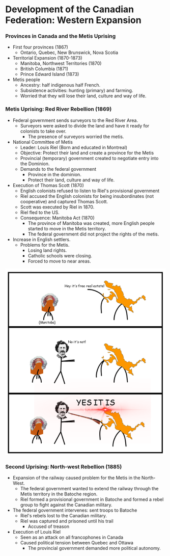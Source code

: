 # Development of the Canadian Federation: Western Expansion

### Provinces in Canada and the Metis Uprising

* First four provinces (1867)
  * Ontario, Quebec, New Brunswick, Nova Scotia
* Territorial Expansion (1870-1873)
  * Manitoba, Northwest Territories (1870)
  * British Columbia (1871)
  * Prince Edward Island (1873)
* Metis people
  * Ancestry: half indigenous half French.
  * Subsistence activities: hunting (primary) and farming.
  * Worried that they will lose their land, culture and way of life.

### Metis Uprising: Red River Rebellion (1869)

* Federal government sends surveyors to the Red River Area.
  * Surveyors were asked to divide the land and have it ready for colonists to take over.
    * The presence of surveyors worried the metis.
* National Committee of Metis
  * Leader: Louis Riel (Born and educated in Montreal)
  * Objective: Protect their land and create a province for the Metis
  * Provincial (temporary) government created to negotiate entry into the Dominion.
  * Demands to the federal government
    * Province in the dominion.
    * Protect their land, culture and way of life.
* Execution of Thomas Scott (1870)
  * English colonists refused to listen to Riel's provisional government
  * Riel accused the English colonists for being insubordinates (not cooperative) and captured Thomas Scott.
  * Scott was executed by Riel in 1870.
  * Riel fled to the US.
  * Consequence: Manitoba Act (1870)
    * The province of Manitoba was created, more English people started to move in the Metis territory.
    * The federal government did not project the rights of the metis.
* Increase in English settlers.
  * Problems for the Metis.
    * Losing land rights.
    * Catholic schools were closing.
    * Forced to move to near areas.

![FREE REAL ESTATE](./img/m4.png)

### Second Uprising: North-west Rebellion (1885)

* Expansion of the railway caused problem for the Metis in the North-West.
  * The federal government wanted to extend the railway through the Metis territory in the Batoche region.
  * Riel formed a provisional government in Batoche and formed a rebel group to fight against the Canadian military.
* The federal government intervenes: sent troops to Batoche
  * Riel's rebels lost to the Canadian military.
  * Riel was captured and prisoned until his trail
    * Accused of treason
* Execution of Louis Riel
  * Seen as an attack on all francophones in Canada
  * Caused political tension between Quebec and Ottawa
    * The provincial government demanded more political autonomy.